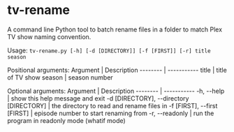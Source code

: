 # tv-rename

A command line Python tool to batch rename files in a folder to match Plex TV show naming convention.

Usage: `tv-rename.py [-h] [-d [DIRECTORY]] [-f [FIRST]] [-r] title season`

Positional arguments: 
Argument | Description
-------- | -----------
title | title of TV show
season | season number

Optional arguments: 
Argument | Description
-------- | -----------
-h, --help | show this help message and exit
-d [DIRECTORY], --directory [DIRECTORY] | the directory to read and rename files in
-f [FIRST], --first [FIRST] | episode number to start renaming from
  -r, --readonly | run the program in readonly mode (whatif mode)
